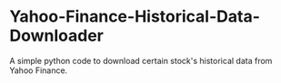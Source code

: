 # Yahoo-Finance-Historical-Data-Downloader
A simple python code to download certain stock's historical data from Yahoo Finance.
